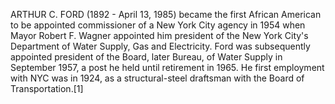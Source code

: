 ARTHUR C. FORD (1892 - April 13, 1985) became the first African American to be appointed commissioner of a New York City agency in 1954 when Mayor Robert F. Wagner appointed him president of the New York City's Department of Water Supply, Gas and Electricity. Ford was subsequently appointed president of the Board, later Bureau, of Water Supply in September 1957, a post he held until retirement in 1965. He first employment with NYC was in 1924, as a structural-steel draftsman with the Board of Transportation.[1]

